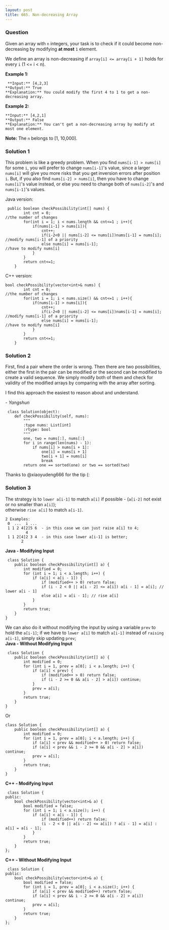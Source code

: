 ```yaml
---
layout: post
title: 665. Non-decreasing Array
---
```

### Question
Given an array with `n` integers, your task is to check if it could become
non-decreasing by modifying **at most** `1` element.

We define an array is non-decreasing if `array[i] <= array[i + 1]` holds for
every `i` (1 <= i < n).

 **Example 1:**  

    
    
     **Input:** [4,2,3]
    **Output:** True
    **Explanation:** You could modify the first 4 to 1 to get a non-decreasing array.
    

**Example 2:**  

    
    
    **Input:** [4,2,1]
    **Output:** False
    **Explanation:** You can't get a non-decreasing array by modify at most one element.
    

**Note:** The `n` belongs to [1, 10,000].

### Solution 1
This problem is like a greedy problem. When you find `nums[i-1] > nums[i]` for
some `i`, you will prefer to change `nums[i-1]`'s value, since a larger
`nums[i]` will give you more risks that you get inversion errors after
position `i`. But, if you also find `nums[i-2] > nums[i]`, then you have to
change `nums[i]`'s value instead, or else you need to change both of
`nums[i-2]`'s and `nums[i-1]`'s values.

Java version:

    
    
     public boolean checkPossibility(int[] nums) {
            int cnt = 0;                                                                    //the number of changes
            for(int i = 1; i < nums.length && cnt<=1 ; i++){
                if(nums[i-1] > nums[i]){
                    cnt++;
                    if(i-2<0 || nums[i-2] <= nums[i])nums[i-1] = nums[i];                    //modify nums[i-1] of a priority
                    else nums[i] = nums[i-1];                                                //have to modify nums[i]
                }
            }
            return cnt<=1; 
        }
    

C++ version:

    
    
    bool checkPossibility(vector<int>& nums) {
            int cnt = 0;                                                                    //the number of changes
            for(int i = 1; i < nums.size() && cnt<=1 ; i++){
                if(nums[i-1] > nums[i]){
                    cnt++;
                    if(i-2<0 || nums[i-2] <= nums[i])nums[i-1] = nums[i];                    //modify nums[i-1] of a priority
                    else nums[i] = nums[i-1];                                                //have to modify nums[i]
                }
            }
            return cnt<=1;
        } 
    


### Solution 2
First, find a pair where the order is wrong. Then there are two possibilities,
either the first in the pair can be modified or the second can be modified to
create a valid sequence. We simply modify both of them and check for validity
of the modified arrays by comparing with the array after sorting.

I find this approach the easiest to reason about and understand.

 _\- Yangshun_

    
    
     class Solution(object):
        def checkPossibility(self, nums):
            """
            :type nums: List[int]
            :rtype: bool
            """
            one, two = nums[:], nums[:]
            for i in range(len(nums) - 1):
                if nums[i] > nums[i + 1]:
                    one[i] = nums[i + 1]
                    two[i + 1] = nums[i]
                    break
            return one == sorted(one) or two == sorted(two)
    

Thanks to @xiaoyudeng666 for the tip (:


### Solution 3
The strategy is to `lower a[i-1]` to match `a[i]` if possible - (`a[i-2]` not
exist or no smaller than `a[i]`);  
otherwise `rise a[i]` to match `a[i-1]`.

    
    
    2 Examples:
     0  ...  i ...
     1 1 2 4[2]5 6  - in this case we can just raise a[i] to 4;
             4
     1 1 2[4]2 3 4  - in this case lower a[i-1] is better;
           2
    

**Java - Modifying Input**

    
    
     class Solution {
        public boolean checkPossibility(int[] a) {
            int modified = 0;
            for (int i = 1; i < a.length; i++) {
                if (a[i] < a[i - 1]) {
                    if (modified++ > 0) return false;
                    if (i - 2 < 0 || a[i - 2] <= a[i]) a[i - 1] = a[i]; // lower a[i - 1]
                    else a[i] = a[i - 1]; // rise a[i]
                }
            }
            return true;
        }
    }
    

We can also do it without modifying the input by using a variable `prev` to
hold the `a[i-1]`; if we have to `lower a[i]` to match `a[i-1]` instead of
`raising a[i-1]`, simply skip updating `prev`;  
**Java - Without Modifying Input**

    
    
     class Solution {
        public boolean checkPossibility(int[] a) {
            int modified = 0;
            for (int i = 1, prev = a[0]; i < a.length; i++) {
                if (a[i] < prev) {
                    if (modified++ > 0) return false;
                    if (i - 2 >= 0 && a[i - 2] > a[i]) continue;
                }
                prev = a[i];
            }
            return true;
        }
    }
    

Or

    
    
    class Solution {
        public boolean checkPossibility(int[] a) {
            int modified = 0;
            for (int i = 1, prev = a[0]; i < a.length; i++) {
                if (a[i] < prev && modified++ > 0) return false;
                if (a[i] < prev && i - 2 >= 0 && a[i - 2] > a[i]) continue;
                prev = a[i];
            }
            return true;
        }
    }
    

**C++ - Modifying Input**

    
    
     class Solution {
    public:
        bool checkPossibility(vector<int>& a) {
            bool modified = false;
            for (int i = 1; i < a.size(); i++) {
                if (a[i] < a[i - 1]) {
                    if (modified++) return false;
                    (i - 2 < 0 || a[i - 2] <= a[i]) ? a[i - 1] = a[i] : a[i] = a[i - 1];
                }
            }
            return true;
        }
    };
    

**C++ - Without Modifying Input**

    
    
     class Solution {
    public:
        bool checkPossibility(vector<int>& a) {
            bool modified = false;
            for (int i = 1, prev = a[0]; i < a.size(); i++) {
                if (a[i] < prev && modified++) return false;
                if (a[i] < prev && i - 2 >= 0 && a[i - 2] > a[i]) continue;
                prev = a[i];
            }
            return true;
        }
    };
    



